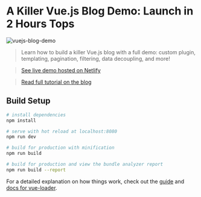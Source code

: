 # A Killer Vue.js Blog Demo: Launch in 2 Hours Tops

![vuejs-blog-demo](https://snipcart.com/media/175864/build-vuejs-blog-copy.jpg)

> Learn how to build a killer Vue.js blog with a full demo: custom plugin, templating, pagination, filtering, data decoupling, and more!

> [See live demo hosted on Netlify](https://vue-blog-demo.netlify.com/)

> [Read full tutorial on the blog](https://snipcart.com/blog/vuejs-blog-demo)

## Build Setup

``` bash
# install dependencies
npm install

# serve with hot reload at localhost:8080
npm run dev

# build for production with minification
npm run build

# build for production and view the bundle analyzer report
npm run build --report
```

For a detailed explanation on how things work, check out the [guide](http://vuejs-templates.github.io/webpack/) and [docs for vue-loader](http://vuejs.github.io/vue-loader).
